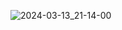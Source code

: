 ![2024-03-13_21-14-00](https://github.com/iSIX0NE/Task3_Spring/assets/137790126/f29fa7ef-2909-46e8-b5f4-dcd0c8b77fc8)

